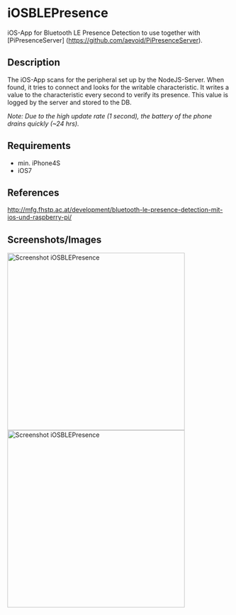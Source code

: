 iOSBLEPresence
==============

iOS-App for Bluetooth LE Presence Detection to use together with [PiPresenceServer]
(https://github.com/aevoid/PiPresenceServer).

Description
-----------
The iOS-App scans for the peripheral set up by the NodeJS-Server. When found, it tries to connect 
and looks for the writable characteristic. It writes a value to the characteristic every second to
verify its presence. This value is logged by the server and stored to the DB.

*Note: Due to the high update rate (1 second), the battery of the phone drains quickly (~24 hrs).*

Requirements
------------
* min. iPhone4S
* iOS7

References
----------
http://mfg.fhstp.ac.at/development/bluetooth-le-presence-detection-mit-ios-und-raspberry-pi/

Screenshots/Images
------------------
<p><a href="http://mfg.fhstp.ac.at/cms/wp-content/uploads/2014/02/Foto-26.02.14-08-56-34.png"><img src="http://mfg.fhstp.ac.at/cms/wp-content/uploads/2014/02/Foto-26.02.14-08-56-34.png" alt="Screenshot iOSBLEPresence" width="400"></a>
<a href="http://mfg.fhstp.ac.at/cms/wp-content/uploads/2014/02/Foto-26.02.14-08-56-51.png"><img src="http://mfg.fhstp.ac.at/cms/wp-content/uploads/2014/02/Foto-26.02.14-08-56-51.png" alt="Screenshot iOSBLEPresence" width="400"></a>
</p>
